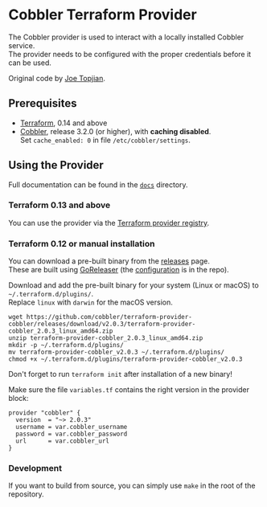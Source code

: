 # Cobbler Terraform Provider

The Cobbler provider is used to interact with a locally installed Cobbler service.\
The provider needs to be configured with the proper credentials before it can be used.

Original code by [Joe Topjian](https://github.com/jtopjian).

## Prerequisites

- [Terraform](https://terraform.io), 0.14 and above
- [Cobbler](https://cobbler.github.io/), release 3.2.0 (or higher), with **caching disabled**.\
   Set `cache_enabled: 0` in file `/etc/cobbler/settings`.

## Using the Provider

Full documentation can be found in the [`docs`](/docs) directory.

### Terraform 0.13 and above

You can use the provider via the [Terraform provider registry](https://registry.terraform.io/providers/cobbler/cobbler).

### Terraform 0.12 or manual installation

You can download a pre-built binary from the [releases](https://github.com/cobbler/terraform-provider-cobbler/releases/)
 page.\
 These are built using [GoReleaser](https://goreleaser.com/) (the [configuration](.goreleaser.yml) is in the repo).

Download and add the pre-built binary for your system (Linux or macOS) to `~/.terraform.d/plugins/`.\
Replace `linux` with `darwin` for the macOS version.

```console
wget https://github.com/cobbler/terraform-provider-cobbler/releases/download/v2.0.3/terraform-provider-cobbler_2.0.3_linux_amd64.zip
unzip terraform-provider-cobbler_2.0.3_linux_amd64.zip
mkdir -p ~/.terraform.d/plugins/
mv terraform-provider-cobbler_v2.0.3 ~/.terraform.d/plugins/
chmod +x ~/.terraform.d/plugins/terraform-provider-cobbler_v2.0.3
```

Don't forget to run `terraform init` after installation of a new binary!

Make sure the file `variables.tf` contains the right version in the provider block:

```hcl
provider "cobbler" {
  version  = "~> 2.0.3"
  username = var.cobbler_username
  password = var.cobbler_password
  url      = var.cobbler_url
}
```

### Development

If you want to build from source, you can simply use `make` in the root of the repository.
